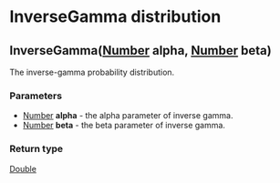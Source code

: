 InverseGamma distribution
=========================
InverseGamma([Number](../types/Number.md) **alpha**, [Number](../types/Number.md) **beta**)
-------------------------------------------------------------------------------------------

The inverse-gamma probability distribution.

### Parameters

- [Number](../types/Number.md) **alpha** - the alpha parameter of inverse gamma.
- [Number](../types/Number.md) **beta** - the beta parameter of inverse gamma.

### Return type

[Double](../types/Double.md)



